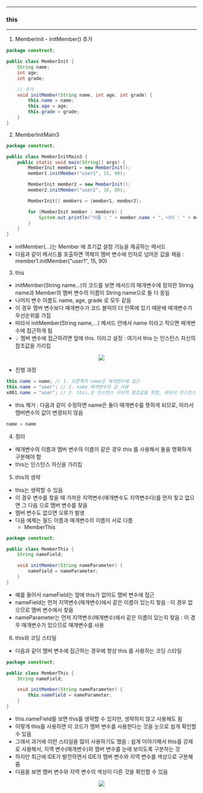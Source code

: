 -----
### this
-----
1. MemberInit - initMember() 추가
```java
package construct;

public class MemberInit {
    String name;
    int age;
    int grade;

    // 추가
    void initMember(String name, int age, int grade) {
        this.name = name;
        this.age = age;
        this.grade = grade;
    }
}
```

2. MemberInitMain3
```java
package construct;

public class MemberInitMain3 {
    public static void main(String[] args) {
        MemberInit member1 = new MemberInit();
        member1.initMember("user1", 15, 90);

        MemberInit member2 = new MemberInit();
        member2.initMember("user2", 16, 80);

        MemberInit[] members = {member1, member2};

        for (MemberInit member : members) {
            System.out.println("이름 : " + member.name + ", 나이 : " + member.age + ", 성적 : " + member.grade);
        }
    }
}
```
  - initMember(...)는 Member 에 초기값 설정 기능을 제공하는 메서드
  - 다음과 같이 메서드를 호출하면 객체의 멤버 변수에 인자로 넘어온 값을 채움 : member1.initMember("user1", 15, 90)

3. this
  - initMember(String name...)의 코드를 보면 메서드의 매개변수에 정의한 String name과 Member의 멤버 변수의 이름이 String name으로 둘 다 동일
  - 나머지 변수 이름도 name, age, grade 로 모두 같음
  - 이 경우 멤버 변수보다 매개변수가 코드 블럭의 더 안쪽에 있기 때문에 매개변수가 우선순위를 가짐
  - 따라서 initMember(String name,...) 메서드 안에서 name 이라고 적으면 매개변수에 접근하게 됨
  - 💡 멤버 변수에 접근하려면 앞에 this. 이라고 설정 : 여기서 this 는 인스턴스 자신의 참조값을 가리킴

<div align="center">
<img src="https://github.com/user-attachments/assets/5d312bee-3ab5-4448-b812-58af4e93a288">
</div>

  - 진행 과정
```java
this.name = name; // 1. 오른쪽의 name은 매개변수에 접근
this.name = "user"; // 2. name 매개변수의 값 사용
x001.name = "user"; // 3. this.은 인스턴스 자신의 참조값을 뜻함, 따라서 인스턴스의 멤버 변수에 접근
```

  - this 제거 : 다음과 같이 수정하면 name은 둘다 매개변수를 뜻하게 되므로, 따라서 맴버변수의 값이 변경되지 않음
```java
name = name
```

4. 정리
  - 매개변수의 이름과 맴버 변수의 이름이 같은 경우 this 를 사용해서 둘을 명확하게 구분해야 함
  - this는 인스턴스 자신을 가리킴

5. this의 생략
  - this는 생략할 수 있음
  - 이 경우 변수를 찾을 때 가까운 지역변수(매개변수도 지역변수다)를 먼저 찾고 없으면 그 다음 으로 멤버 변수를 찾음
  - 멤버 변수도 없으면 오류가 발생
  - 다음 예제는 필드 이름과 매개변수의 이름이 서로 다름
    + MemberThis
```java
package construct;

public class MemberThis {
    String nameField;

    void initMember(String nameParameter) {
        nameField = nameParameter;
    }
}
```
  - 예를 들어서 nameField는 앞에 this가 없어도 멤버 변수에 접근
  - nameField는 먼저 지역변수(매개변수)에서 같은 이름이 있는지 찾음 : 이 경우 없으므로 맴버 변수에서 찾음
  - nameParameter는 먼저 지역변수(매개변수)에서 같은 이름이 있는지 찾음 : 이 경우 매개변수가 있으므로 매개변수를 사용

6. this와 코딩 스타일
  - 다음과 같이 멤버 변수에 접근하는 경우에 항상 this 를 사용하는 코딩 스타일
```java
package construct;

public class MemberThis {
    String nameField;

    void initMember(String nameParameter) {
        this.nameField = nameParameter;
    }
}
```
   - this.nameField를 보면 this를 생략할 수 있지만, 생략하지 않고 사용해도 됨
   - 이렇게 this를 사용하면 이 코드가 멤버 변수를 사용한다는 것을 눈으로 쉽게 확인할 수 있음
   - 그래서 과거에 이런 스타일을 많이 사용하기도 했음 : 쉽게 이야기해서 this를 강제로 사용해서, 지역 변수(매개변수)와 멤버 변수를 눈에 보이도록 구분하는 것
   - 하지만 최근에 IDE가 발전하면서 IDE가 멤버 변수와 지역 변수를 색상으로 구분해줌
   - 다음을 보면 멤버 변수와 지역 변수의 색상이 다른 것을 확인할 수 있음
<div align="center">
<img src="https://github.com/user-attachments/assets/34dd2255-32df-4842-b7ce-2472c98928d2">
</div>
